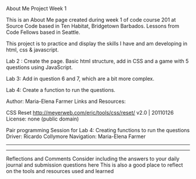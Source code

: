 About Me Project 
Week 1

This is an About Me page created during week 1 of code course 201 at Source Code based in Ten Habitat, Bridgetown Barbados. Lessons from Code Fellows based in Seattle. 

This project is to practice and display the skills I have and am developing in html, css & javascript. 

Lab 2 : Create the page. Basic html structure, add in CSS and a game with 5 questions using JavaScript. 

Lab 3: Add in question 6 and 7, which are a bit more complex. 

Lab 4: Create a function to run the questions. 

Author: Maria-Elena Farmer
Links and Resources:

CSS Reset
http://meyerweb.com/eric/tools/css/reset/
v2.0 | 20110126
License: none (public domain)

Pair programming Session for Lab 4:
Creating functions to run the questions
Driver: Ricardo Collymore
Navigation: Maria-Elena Farmer

--------
***
Reflections and Comments
Consider including the answers to your daily journal and submission questions here
This is also a good place to reflect on the tools and resources used and learned
